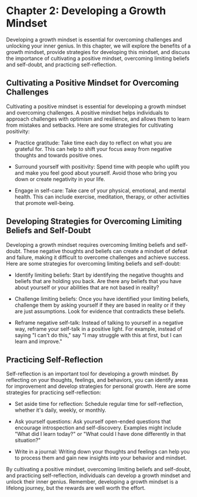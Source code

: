Chapter 2: Developing a Growth Mindset
======================================

Developing a growth mindset is essential for overcoming challenges and unlocking your inner genius. In this chapter, we will explore the benefits of a growth mindset, provide strategies for developing this mindset, and discuss the importance of cultivating a positive mindset, overcoming limiting beliefs and self-doubt, and practicing self-reflection.

Cultivating a Positive Mindset for Overcoming Challenges
--------------------------------------------------------

Cultivating a positive mindset is essential for developing a growth mindset and overcoming challenges. A positive mindset helps individuals to approach challenges with optimism and resilience, and allows them to learn from mistakes and setbacks. Here are some strategies for cultivating positivity:

* Practice gratitude: Take time each day to reflect on what you are grateful for. This can help to shift your focus away from negative thoughts and towards positive ones.

* Surround yourself with positivity: Spend time with people who uplift you and make you feel good about yourself. Avoid those who bring you down or create negativity in your life.

* Engage in self-care: Take care of your physical, emotional, and mental health. This can include exercise, meditation, therapy, or other activities that promote well-being.

Developing Strategies for Overcoming Limiting Beliefs and Self-Doubt
--------------------------------------------------------------------

Developing a growth mindset requires overcoming limiting beliefs and self-doubt. These negative thoughts and beliefs can create a mindset of defeat and failure, making it difficult to overcome challenges and achieve success. Here are some strategies for overcoming limiting beliefs and self-doubt:

* Identify limiting beliefs: Start by identifying the negative thoughts and beliefs that are holding you back. Are there any beliefs that you have about yourself or your abilities that are not based in reality?

* Challenge limiting beliefs: Once you have identified your limiting beliefs, challenge them by asking yourself if they are based in reality or if they are just assumptions. Look for evidence that contradicts these beliefs.

* Reframe negative self-talk: Instead of talking to yourself in a negative way, reframe your self-talk in a positive light. For example, instead of saying "I can't do this," say "I may struggle with this at first, but I can learn and improve."

Practicing Self-Reflection
--------------------------

Self-reflection is an important tool for developing a growth mindset. By reflecting on your thoughts, feelings, and behaviors, you can identify areas for improvement and develop strategies for personal growth. Here are some strategies for practicing self-reflection:

* Set aside time for reflection: Schedule regular time for self-reflection, whether it's daily, weekly, or monthly.

* Ask yourself questions: Ask yourself open-ended questions that encourage introspection and self-discovery. Examples might include "What did I learn today?" or "What could I have done differently in that situation?"

* Write in a journal: Writing down your thoughts and feelings can help you to process them and gain new insights into your behavior and mindset.

By cultivating a positive mindset, overcoming limiting beliefs and self-doubt, and practicing self-reflection, individuals can develop a growth mindset and unlock their inner genius. Remember, developing a growth mindset is a lifelong journey, but the rewards are well worth the effort.


